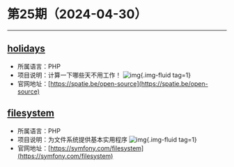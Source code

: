# 第25期（2024-04-30）

---
## [holidays](https://github.com/spatie/holidays)
- 所属语言：PHP
- 项目说明：计算一下哪些天不用工作！
![img](https://mirror.ghproxy.com/https://raw.githubusercontent.com/xiaoxuan6/weekly/main/docs/static/images/2024-04-30/1714443812.png){.img-fluid tag=1}
- 官网地址：[https://spatie.be/open-source](https://spatie.be/open-source)

## [filesystem](https://github.com/symfony/filesystem)
- 所属语言：PHP
- 项目说明：为文件系统提供基本实用程序
![img](https://mirror.ghproxy.com/https://raw.githubusercontent.com/xiaoxuan6/weekly/main/docs/static/images/2024-04-30/1714447165.png){.img-fluid tag=1}
- 官网地址：[https://symfony.com/filesystem](https://symfony.com/filesystem)
